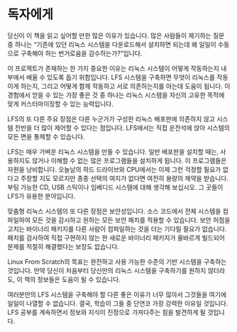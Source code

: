 # 독자에게

당신이 이 책을 읽고 싶어할 만한 많은 이유가 있습니다. 많은 사람들이 제기하는 질문 중 하나는 “기존에 있던 리눅스 시스템을 다운로드해서 설치하면 되는데 왜 일일이 수동으로 구축해야 하는 번거로움을 감수하는가?”입니다.


이 프로젝트가 존재하는 한 가지 중요한 이유는 리눅스 시스템이 어떻게 작동하는지 내부에서 배울 수 있도록 돕기 위함입니다. LFS 시스템을 구축하면 무엇이 리눅스를 작동이게 하는지, 그리고 어떻게 함께 작동하고 서로 의존하는지를 아는데 도움이 됩니다. 이 경험에서 얻을 수 있는 가장 좋은 것 중 하나는 리눅스 시스템을 자신의 고유한 목적에 맞게 커스터마이징할 수 있는 능력입니다.


LFS의 또 다른 주요 장점은 다른 누군가가 구성한 리눅스 배포판에 의존하지 않고 시스템 전반을 더 많이 제어할 수 있다는 점입니다. LFS에서는 직접 운전석에 앉아 시스템의 모든 면을 통제할 수 있습니다.


LFS는 매우 가벼운 리눅스 시스템을 만들 수 있습니다. 일반 배포판을 설치할 때는, 사용하지도 않거나 이해할 수 없는 많은 프로그램들을 설치하게 됩니다. 이 프로그램들은 자원을 낭비합니다. 오늘날의 하드 드라이브와 CPU에서는 이제 그런 걱정할 필요가 없다고 주장할 지도 모르지만 종종 선택의 여지가 없다면 여전히 용량의 제약을 받습니다. 부팅 가능한 CD, USB 스틱이나 임베디드 시스템에 대해 생각해 보십시오. 그 곳들이 LFS가 유용한 분야입니다.


맞춤형 리눅스 시스템의 또 다른 장점은 보안성입니다. 소스 코드에서 전체 시스템을 컴파일하여 모든 것을 감시하고 원하는 모든 보안 패치를 적용할 수 있습니다. 보안 허점을 고치는 바이너리 패키지를 다른 사람이 컴파일하는 것을 더는 기다릴 필요가 없습니다. 패치를 검사하여 직접 구현하지 않는 한 새로운 바이너리 패키지가 올바르게 빌드되어 문제를 적절히 해결했다는 보장도 없습니다.


Linux From Scratch의 목표는 완전하고 사용 가능한 수준의 기반 시스템을 구축하는 것입니다. 만약 당신이 처음부터 당신만의 리눅스 시스템을 구축하기를 원하지 않더라도, 이 책의 정보들은 도움이 될 수 있습니다.


여러분만의 LFS 시스템을 구축해야 할 다른 좋은 이유가 너무 많아서 그것들을 여기에 일일이 나열할 수 없습니다. 결국, 학습이 그들 중 단연코 가장 강력한 이유일 것입니다. LFS 공부를 계속하면서 정보와 지식이 진정으로 가져다주는 힘을 발견하게 될 것입니다.
